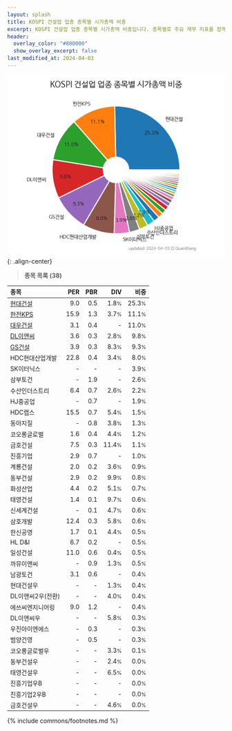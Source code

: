 ```yaml
---
layout: splash
title: KOSPI 건설업 업종 종목별 시가총액 비중
excerpt: KOSPI 건설업 업종 종목별 시가총액 비중입니다. 종목별로 주요 재무 지표를 함께 표시합니다.
header:
  overlay_color: "#800000"
  show_overlay_excerpt: false
last_modified_at: 2024-04-03
---
```



![KOSPI 건설업 업종 종목별 시가총액 비중](/stats/sector/images/kospi_업종_건설업_종목.png){: .align-center}


> **종목 목록 (38)**<a id="list"></a>

| **종목** | **PER** | **PBR** | **DIV** | **비중** |
| :------- | ------: | ------: | ------: | -------: |
| [현대건설](/000720/) | 9.0 | 0.5 | 1.8<small>%</small> | 25.3<small>%</small> |
| [한전KPS](/051600/) | 15.9 | 1.3 | 3.7<small>%</small> | 11.1<small>%</small> |
| [대우건설](/047040/) | 3.1 | 0.4 | - | 11.0<small>%</small> |
| [DL이앤씨](/375500/) | 3.6 | 0.3 | 2.8<small>%</small> | 9.8<small>%</small> |
| [GS건설](/006360/) | 3.9 | 0.3 | 8.3<small>%</small> | 9.3<small>%</small> |
| HDC현대산업개발 | 22.8 | 0.4 | 3.4<small>%</small> | 8.0<small>%</small> |
| SK이터닉스 | - | - | - | 3.9<small>%</small> |
| 삼부토건 | - | 1.9 | - | 2.6<small>%</small> |
| 수산인더스트리 | 6.4 | 0.7 | 2.6<small>%</small> | 2.2<small>%</small> |
| HJ중공업 | - | 0.7 | - | 1.9<small>%</small> |
| HDC랩스 | 15.5 | 0.7 | 5.4<small>%</small> | 1.5<small>%</small> |
| 동아지질 | - | 0.8 | 3.8<small>%</small> | 1.3<small>%</small> |
| 코오롱글로벌 | 1.6 | 0.4 | 4.4<small>%</small> | 1.2<small>%</small> |
| 금호건설 | 7.5 | 0.3 | 11.4<small>%</small> | 1.1<small>%</small> |
| 진흥기업 | 2.9 | 0.7 | - | 1.0<small>%</small> |
| 계룡건설 | 2.0 | 0.2 | 3.6<small>%</small> | 0.9<small>%</small> |
| 동부건설 | 2.9 | 0.2 | 9.9<small>%</small> | 0.8<small>%</small> |
| 화성산업 | 4.4 | 0.2 | 5.1<small>%</small> | 0.7<small>%</small> |
| 태영건설 | 1.4 | 0.1 | 9.7<small>%</small> | 0.6<small>%</small> |
| 신세계건설 | - | 0.1 | 4.7<small>%</small> | 0.6<small>%</small> |
| 삼호개발 | 12.4 | 0.3 | 5.8<small>%</small> | 0.6<small>%</small> |
| 한신공영 | 1.7 | 0.1 | 4.4<small>%</small> | 0.5<small>%</small> |
| HL D&I | 6.7 | 0.2 | - | 0.5<small>%</small> |
| 일성건설 | 11.0 | 0.6 | 0.4<small>%</small> | 0.5<small>%</small> |
| 까뮤이앤씨 | - | 0.9 | 1.3<small>%</small> | 0.5<small>%</small> |
| 남광토건 | 3.1 | 0.6 | - | 0.4<small>%</small> |
| 현대건설우 | - | - | 1.3<small>%</small> | 0.4<small>%</small> |
| DL이앤씨2우(전환) | - | - | 4.0<small>%</small> | 0.4<small>%</small> |
| 에쓰씨엔지니어링 | 9.0 | 1.2 | - | 0.4<small>%</small> |
| DL이앤씨우 | - | - | 5.8<small>%</small> | 0.3<small>%</small> |
| 우진아이엔에스 | - | 0.3 | - | 0.3<small>%</small> |
| 범양건영 | - | 0.5 | - | 0.3<small>%</small> |
| 코오롱글로벌우 | - | - | 3.3<small>%</small> | 0.1<small>%</small> |
| 동부건설우 | - | - | 2.4<small>%</small> | 0.0<small>%</small> |
| 태영건설우 | - | - | 6.5<small>%</small> | 0.0<small>%</small> |
| 진흥기업우B | - | - | - | 0.0<small>%</small> |
| 진흥기업2우B | - | - | - | 0.0<small>%</small> |
| 금호건설우 | - | - | 4.6<small>%</small> | 0.0<small>%</small> |

{% include commons/footnotes.md %}